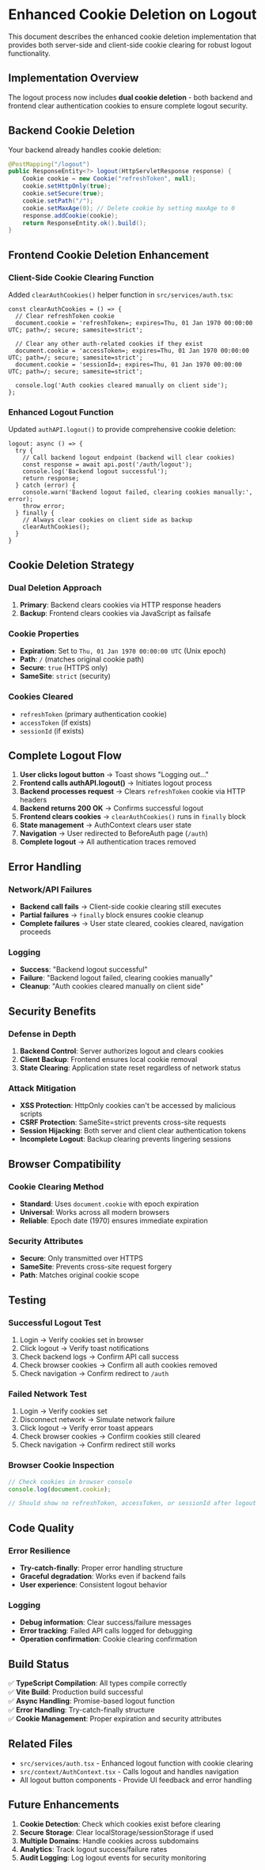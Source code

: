 # Enhanced Cookie Deletion on Logout

This document describes the enhanced cookie deletion implementation that provides both server-side and client-side cookie clearing for robust logout functionality.

## Implementation Overview

The logout process now includes **dual cookie deletion** - both backend and frontend clear authentication cookies to ensure complete logout security.

## Backend Cookie Deletion

Your backend already handles cookie deletion:

```java
@PostMapping("/logout")
public ResponseEntity<?> logout(HttpServletResponse response) {
    Cookie cookie = new Cookie("refreshToken", null);
    cookie.setHttpOnly(true);
    cookie.setSecure(true);
    cookie.setPath("/");
    cookie.setMaxAge(0); // Delete cookie by setting maxAge to 0
    response.addCookie(cookie);
    return ResponseEntity.ok().build();
}
```

## Frontend Cookie Deletion Enhancement

### Client-Side Cookie Clearing Function

Added `clearAuthCookies()` helper function in `src/services/auth.tsx`:

```tsx
const clearAuthCookies = () => {
  // Clear refreshToken cookie
  document.cookie = 'refreshToken=; expires=Thu, 01 Jan 1970 00:00:00 UTC; path=/; secure; samesite=strict';
  
  // Clear any other auth-related cookies if they exist
  document.cookie = 'accessToken=; expires=Thu, 01 Jan 1970 00:00:00 UTC; path=/; secure; samesite=strict';
  document.cookie = 'sessionId=; expires=Thu, 01 Jan 1970 00:00:00 UTC; path=/; secure; samesite=strict';
  
  console.log('Auth cookies cleared manually on client side');
};
```

### Enhanced Logout Function

Updated `authAPI.logout()` to provide comprehensive cookie deletion:

```tsx
logout: async () => {
  try {
    // Call backend logout endpoint (backend will clear cookies)
    const response = await api.post('/auth/logout');
    console.log('Backend logout successful');
    return response;
  } catch (error) {
    console.warn('Backend logout failed, clearing cookies manually:', error);
    throw error;
  } finally {
    // Always clear cookies on client side as backup
    clearAuthCookies();
  }
}
```

## Cookie Deletion Strategy

### Dual Deletion Approach
1. **Primary**: Backend clears cookies via HTTP response headers
2. **Backup**: Frontend clears cookies via JavaScript as failsafe

### Cookie Properties
- **Expiration**: Set to `Thu, 01 Jan 1970 00:00:00 UTC` (Unix epoch)
- **Path**: `/` (matches original cookie path)
- **Secure**: `true` (HTTPS only)
- **SameSite**: `strict` (security)

### Cookies Cleared
- `refreshToken` (primary authentication cookie)
- `accessToken` (if exists)
- `sessionId` (if exists)

## Complete Logout Flow

1. **User clicks logout button** → Toast shows "Logging out..."
2. **Frontend calls authAPI.logout()** → Initiates logout process
3. **Backend processes request** → Clears `refreshToken` cookie via HTTP headers
4. **Backend returns 200 OK** → Confirms successful logout
5. **Frontend clears cookies** → `clearAuthCookies()` runs in `finally` block
6. **State management** → AuthContext clears user state
7. **Navigation** → User redirected to BeforeAuth page (`/auth`)
8. **Complete logout** → All authentication traces removed

## Error Handling

### Network/API Failures
- **Backend call fails** → Client-side cookie clearing still executes
- **Partial failures** → `finally` block ensures cookie cleanup
- **Complete failures** → User state cleared, cookies cleared, navigation proceeds

### Logging
- **Success**: "Backend logout successful"
- **Failure**: "Backend logout failed, clearing cookies manually"
- **Cleanup**: "Auth cookies cleared manually on client side"

## Security Benefits

### Defense in Depth
1. **Backend Control**: Server authorizes logout and clears cookies
2. **Client Backup**: Frontend ensures local cookie removal
3. **State Clearing**: Application state reset regardless of network status

### Attack Mitigation
- **XSS Protection**: HttpOnly cookies can't be accessed by malicious scripts
- **CSRF Protection**: SameSite=strict prevents cross-site requests
- **Session Hijacking**: Both server and client clear authentication tokens
- **Incomplete Logout**: Backup clearing prevents lingering sessions

## Browser Compatibility

### Cookie Clearing Method
- **Standard**: Uses `document.cookie` with epoch expiration
- **Universal**: Works across all modern browsers
- **Reliable**: Epoch date (1970) ensures immediate expiration

### Security Attributes
- **Secure**: Only transmitted over HTTPS
- **SameSite**: Prevents cross-site request forgery
- **Path**: Matches original cookie scope

## Testing

### Successful Logout Test
1. Login → Verify cookies set in browser
2. Click logout → Verify toast notifications
3. Check backend logs → Confirm API call success
4. Check browser cookies → Confirm all auth cookies removed
5. Check navigation → Confirm redirect to `/auth`

### Failed Network Test
1. Login → Verify cookies set
2. Disconnect network → Simulate network failure
3. Click logout → Verify error toast appears
4. Check browser cookies → Confirm cookies still cleared
5. Check navigation → Confirm redirect still works

### Browser Cookie Inspection
```javascript
// Check cookies in browser console
console.log(document.cookie);

// Should show no refreshToken, accessToken, or sessionId after logout
```

## Code Quality

### Error Resilience
- **Try-catch-finally**: Proper error handling structure
- **Graceful degradation**: Works even if backend fails
- **User experience**: Consistent logout behavior

### Logging
- **Debug information**: Clear success/failure messages
- **Error tracking**: Failed API calls logged for debugging
- **Operation confirmation**: Cookie clearing confirmation

## Build Status

✅ **TypeScript Compilation**: All types compile correctly  
✅ **Vite Build**: Production build successful  
✅ **Async Handling**: Promise-based logout function  
✅ **Error Handling**: Try-catch-finally structure  
✅ **Cookie Management**: Proper expiration and security attributes  

## Related Files

- `src/services/auth.tsx` - Enhanced logout function with cookie clearing
- `src/context/AuthContext.tsx` - Calls logout and handles navigation
- All logout button components - Provide UI feedback and error handling

## Future Enhancements

1. **Cookie Detection**: Check which cookies exist before clearing
2. **Secure Storage**: Clear localStorage/sessionStorage if used
3. **Multiple Domains**: Handle cookies across subdomains
4. **Analytics**: Track logout success/failure rates
5. **Audit Logging**: Log logout events for security monitoring
